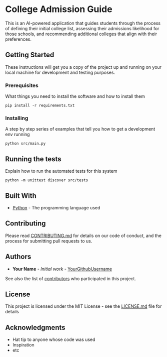 # College Admission Guide

This is an AI-powered application that guides students through the process of defining their initial college list, assessing their admissions likelihood for those schools, and recommending additional colleges that align with their preferences.

## Getting Started

These instructions will get you a copy of the project up and running on your local machine for development and testing purposes.

### Prerequisites

What things you need to install the software and how to install them

```
pip install -r requirements.txt
```

### Installing

A step by step series of examples that tell you how to get a development env running

```
python src/main.py
```

## Running the tests

Explain how to run the automated tests for this system

```
python -m unittest discover src/tests
```

## Built With

* [Python](https://www.python.org/) - The programming language used

## Contributing

Please read [CONTRIBUTING.md](CONTRIBUTING.md) for details on our code of conduct, and the process for submitting pull requests to us.

## Authors

* **Your Name** - *Initial work* - [YourGithubUsername](https://github.com/yourusername)

See also the list of [contributors](https://github.com/yourusername/yourproject/contributors) who participated in this project.

## License

This project is licensed under the MIT License - see the [LICENSE.md](LICENSE.md) file for details

## Acknowledgments

* Hat tip to anyone whose code was used
* Inspiration
* etc
